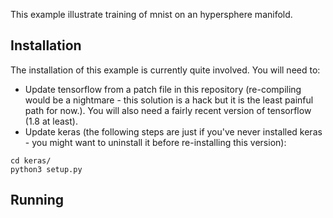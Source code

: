 This example illustrate training of mnist on an hypersphere manifold.

## Installation

The installation of this example is currently quite involved. You will need to:

- Update tensorflow from a patch file in this repository (re-compiling would be a nightmare - this solution is a hack but it is the least painful path for now.). You will also need a fairly recent version of tensorflow (1.8 at least).
- Update keras (the following steps are just if you've never installed keras - you might want to uninstall it before re-installing this version):
```
cd keras/
python3 setup.py
```

## Running
